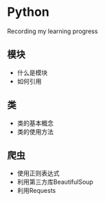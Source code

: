 # Python
Recording my learning progress


## 模块
+ 什么是模块
+ 如何引用
## 类
+ 类的基本概念
+ 类的使用方法
## 爬虫
+ 使用正则表达式
+ 利用第三方库BeautifulSoup
+ 利用Requests
